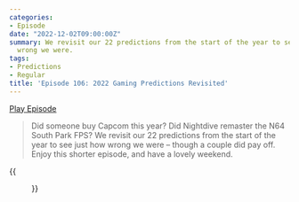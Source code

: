 ```yaml
---
categories:
- Episode
date: "2022-12-02T09:00:00Z"
summary: We revisit our 22 predictions from the start of the year to see just how
  wrong we were.
tags:
- Predictions
- Regular
title: 'Episode 106: 2022 Gaming Predictions Revisited'
---
```


[Play Episode](https://www.patreon.com/posts/episode-106-2022-75381353)
> Did someone buy Capcom this year? Did Nightdive remaster the N64 South Park FPS? We revisit our 22 predictions from the start of the year to see just how wrong we were – though a couple did pay off. Enjoy this shorter episode, and have a lovely weekend.

{{<figure 
    src="/assets/images/pod-wife.jpeg" 
    caption="Image Credit: kraftcheese" 
    alt="Pod Wife">}}